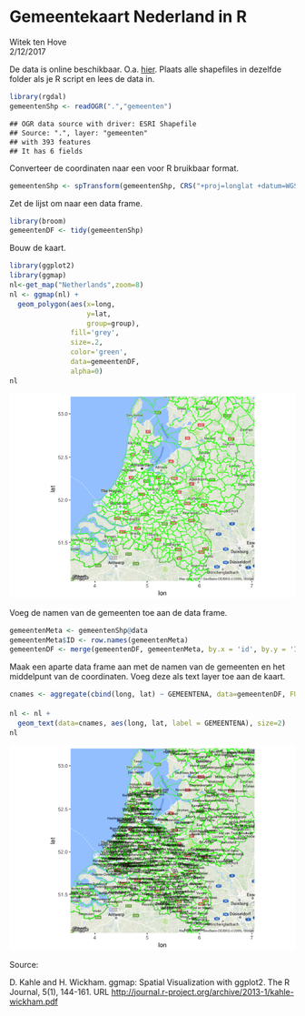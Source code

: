 # Gemeentekaart Nederland in R
Witek ten Hove  
2/12/2017  

De data is online beschikbaar. O.a. [hier](https://data.overheid.nl/data/dataset/grenzen-van-alle-nederlandse-gemeenten-en-provincies/resource/d5570855-ceb7-458b-ba93-61e5ec332649). Plaats alle shapefiles in dezelfde folder als je R script en lees de data in.


```r
library(rgdal)
gemeentenShp <- readOGR(".","gemeenten")
```

```
## OGR data source with driver: ESRI Shapefile 
## Source: ".", layer: "gemeenten"
## with 393 features
## It has 6 fields
```

Converteer de coordinaten naar een voor R bruikbaar format.


```r
gemeentenShp <- spTransform(gemeentenShp, CRS("+proj=longlat +datum=WGS84"))
```

Zet de lijst om naar een data frame.


```r
library(broom)
gemeentenDF <- tidy(gemeentenShp)
```

Bouw de kaart.


```r
library(ggplot2)
library(ggmap)
nl<-get_map("Netherlands",zoom=8)
nl <- ggmap(nl) +
  geom_polygon(aes(x=long,
                   y=lat,
                   group=group),
               fill='grey',
               size=.2,
               color='green',
               data=gemeentenDF,
               alpha=0)
nl
```

![](README_files/figure-html/unnamed-chunk-4-1.png)<!-- -->

Voeg de namen van de gemeenten toe aan de data frame.


```r
gemeentenMeta <- gemeentenShp@data
gemeentenMeta$ID <- row.names(gemeentenMeta)
gemeentenDF <- merge(gemeentenDF, gemeentenMeta, by.x = 'id', by.y = 'ID')
```

Maak een aparte data frame aan met de namen van de gemeenten en het middelpunt van de coordinaten. Voeg deze als text layer toe aan de kaart.


```r
cnames <- aggregate(cbind(long, lat) ~ GEMEENTENA, data=gemeentenDF, FUN=mean)

nl <- nl +
  geom_text(data=cnames, aes(long, lat, label = GEMEENTENA), size=2)
nl
```

![](README_files/figure-html/unnamed-chunk-6-1.png)<!-- -->

Source:

D. Kahle and H. Wickham. ggmap: Spatial Visualization with ggplot2. The R
  Journal, 5(1), 144-161. URL
  http://journal.r-project.org/archive/2013-1/kahle-wickham.pdf
